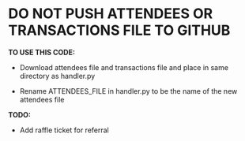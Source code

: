 # DO NOT PUSH ATTENDEES OR TRANSACTIONS FILE TO GITHUB

**TO USE THIS CODE:**

- Download attendees file and transactions file and place in same directory as handler.py

- Rename ATTENDEES_FILE in handler.py to be the name of the new attendees file


**TODO:**

- Add raffle ticket for referral
